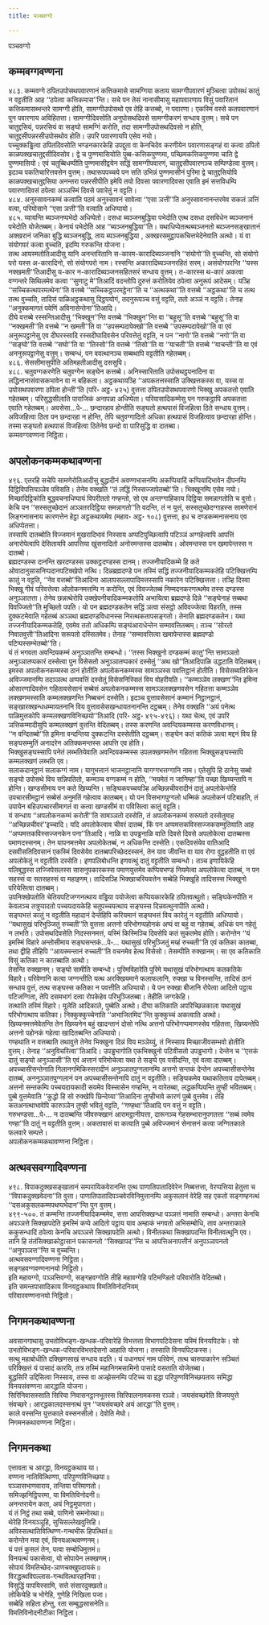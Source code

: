 ```yaml
---
title: पञ्चवग्गो

---
```

पञ्चवग्गो  


## कम्मवग्गवण्णना

४८३. कम्मवग्गे ठपितउपोसथपवारणानं कत्तिकमासे सामग्गिया कताय सामग्गीपवारणं मुञ्चित्वा उपोसथं कातुं न वट्टतीति आह ‘‘ठपेत्वा कत्तिकमास’’न्ति। सचे पन तेसं नानासीमासु महापवारणाय विसुं पवारितानं कत्तिकमासब्भन्तरे सामग्गी होति, सामग्गीउपोसथो एव तेहि कत्तब्बो, न पवारणा। एकस्मिं वस्से कतपवारणानं पुन पवारणाय अविहितत्ता। सामग्गीदिवसोति अनुपोसथदिवसे सामग्गीकरणं सन्धाय वुत्तम्। सचे पन चातुद्दसियं, पन्नरसियं वा सङ्घो सामग्गिं करोति, तदा सामग्गीउपोसथदिवसो न होति, चातुद्दसीपन्नरसीउपोसथोव होति। उपरि पवारणायपि एसेव नयो।  
पच्चुक्कड्ढित्वा ठपितदिवसोति भण्डनकारकेहि उपद्दुता वा केनचिदेव करणीयेन पवारणासङ्गहं वा कत्वा ठपितो काळपक्खचातुद्दसीदिवसोव। द्वे च पुण्णमासियोति पुब्ब-कत्तिकपुण्णमा, पच्छिमकत्तिकपुण्णमा चाति द्वे पुण्णमासियो। एवं चतुब्बिधम्पीति पुण्णमासीद्वयेन सद्धिं सामग्गीपवारणं, चातुद्दसीपवारणञ्च सम्पिण्डेत्वा वुत्तम्। इदञ्च पकतिचारित्तवसेन वुत्तम्। तथारूपपच्चये पन सति उभिन्नं पुण्णमासीनं पुरिमा द्वे चातुद्दसियोपि काळपक्खचातुद्दसिया अनन्तरा पन्नरसीपीति इमेपि तयो दिवसा पवारणादिवसा एवाति इमं सत्तविधम्पि पवारणादिवसं ठपेत्वा अञ्ञस्मिं दिवसे पवारेतुं न वट्टति।  
४८४. अनुस्सावनकम्मं कत्वाति पठमं अनुस्सावनं सावेत्वा ‘‘एसा ञत्ती’’ति अनुस्सावनानन्तरमेव सकलं ञत्तिं वत्वा, परियोसाने ‘‘एसा ञत्ती’’ति वत्वाति अधिप्पायो।  
४८५. य्वायन्ति ब्यञ्जनप्पभेदो अधिप्पेतो। दसधा ब्यञ्जनबुद्धिया पभेदोति एत्थ दसधा दसविधेन ब्यञ्जनानं पभेदोति योजेतब्बम्। केनायं पभेदोति आह ‘‘ब्यञ्जनबुद्धिया’’ति। यथाधिप्पेतत्थब्यञ्जनतो ब्यञ्जनसङ्खातानं अक्खरानं जनिका बुद्धि ब्यञ्जनबुद्धि, ताय ब्यञ्जनबुद्धिया , अक्खरसमुट्ठापकचित्तभेदेनेवाति अत्थो। यं वा संयोगपरं कत्वा वुच्चति, इदम्पि गरुकन्ति योजना।  
तत्थ आयस्मतोतिआदीसु यानि अनन्तरितानि स-कारम-कारादिब्यञ्जनानि ‘‘संयोगो’’ति वुच्चन्ति, सो संयोगो परो यस्स अ-कारादिनो, सो संयोगपरो नाम। रस्सन्ति अकारादिब्यञ्जनरहितं सरम्। असंयोगपरन्ति ‘‘यस्स नक्खमती’’तिआदीसु य-कार न-कारादिब्यञ्जनसहितसरं सन्धाय वुत्तम्। त-कारस्स थ-कारं अकत्वा वग्गन्तरे सिथिलमेव कत्वा ‘‘सुणाटु मे’’तिआदिं वदन्तोपि दुरुत्तं करोतियेव ठपेत्वा अनुरूपं आदेसम्। यञ्हि ‘‘सच्चिकत्थपरमत्थेना’’ति वत्तब्बे ‘‘सच्चिकट्ठपरमट्ठेना’’ति च ‘‘अत्थकथा’’ति वत्तब्बे ‘‘अट्ठकथा’’ति च तत्थ तत्थ वुच्चति, तादिसं पाळिअट्ठकथासु दिट्ठपयोगं, तदनुरूपञ्च वत्तुं वट्टति, ततो अञ्ञं न वट्टति। तेनाह ‘‘अनुक्कमागतं पवेणिं अविनासेन्तेना’’तिआदि।  
दीघे वत्तब्बे रस्सन्तिआदीसु ‘‘भिक्खून’’न्ति वत्तब्बे ‘‘भिक्खुन’’न्ति वा ‘‘बहूसू’’ति वत्तब्बे ‘‘बहुसू’’ति वा ‘‘नक्खमती’’ति वत्तब्बे ‘‘न खमती’’ति वा ‘‘उपसम्पदापेक्खो’’ति वत्तब्बे ‘‘उपसम्पदापेखो’’ति वा एवं अनुरूपट्ठानेसु एव दीघरस्सादि रस्सदीघादिवसेन परिवत्तेतुं वट्टति, न पन ‘‘नागो’’ति वत्तब्बे ‘‘नगो’’ति वा ‘‘सङ्घो’’ति वत्तब्बे ‘‘सघो’’ति वा ‘‘तिस्सो’’ति वत्तब्बे ‘‘तिसो’’ति वा ‘‘याचती’’ति वत्तब्बे ‘‘याचन्ती’’ति वा एवं अननुरूपट्ठानेसु वत्तुम्। सम्बन्धं, पन ववत्थानञ्च सब्बथापि वट्टतीति गहेतब्बम्।  
४८६. सेससीमासुपीति अतिमहतीआदीसु दससुपि।  
४८८. चतुवग्गकरणेति चतुवग्गेन सङ्घेन कत्तब्बे। अनिस्सारिताति उपोसथट्ठपनादिना वा लद्धिनानासंवासकभावेन वा न बहिकता। अट्ठकथायञ्हि ‘‘अपकतत्तस्साति उक्खित्तकस्स वा, यस्स वा उपोसथपवारणा ठपिता होन्ती’’ति (परि॰ अट्ठ॰ ४२५) वुत्तत्ता ठपितउपोसथपवारणो भिक्खु अपकतत्तो एवाति गहेतब्बम्। परिसुद्धसीलाति पाराजिकं अनापन्ना अधिप्पेता। परिवासादिकम्मेसु पन गरुकट्ठापि अपकतत्ता एवाति गहेतब्बम्। अवसेसा…पे॰… छन्दारहाव होन्तीति सङ्घतो हत्थपासं विजहित्वा ठिते सन्धाय वुत्तम्। अविजहित्वा ठिता पन छन्दारहा न होन्ति, तेपि चतुवग्गादितो अधिका हत्थपासं विजहित्वाव छन्दारहा होन्ति। तस्मा सङ्घतो हत्थपासं विजहित्वा ठितेनेव छन्दो वा पारिसुद्धि वा दातब्बा।  
कम्मवग्गवण्णना निट्ठिता।  


## अपलोकनकम्मकथावण्णना

४९६. एतरहि सचेपि सामणेरोतिआदीसु बुद्धादीनं अवण्णभासनम्पि अकप्पियादिं कप्पियादिभावेन दीपनम्पि दिट्ठिविपत्तियञ्ञेव पविसति। तेनेव वक्खति ‘‘तं लद्धिं निस्सज्जापेतब्बो’’ति। भिक्खूनम्पि एसेव नयो। मिच्छादिट्ठिकोति बुद्धवचनाधिप्पायं विपरीततो गण्हन्तो, सो एव अन्तग्गाहिकाय दिट्ठिया समन्नागतोति च वुत्तो। केचि पन ‘‘सस्सतुच्छेदानं अञ्ञतरदिट्ठिया समन्नागतो’’ति वदन्ति, तं न युत्तं, सस्सतुच्छेदग्गाहस्स सामणेरानं लिङ्गनासनाय कारणत्तेन हेट्ठा अट्ठकथायमेव (महाव॰ अट्ठ॰ १०८) वुत्तत्ता, इध च दण्डकम्मनासनाय एव अधिप्पेतत्ता।  
तस्सापि दातब्बोति विज्जमानं मुखरादिभावं निस्साय अप्पटिपुच्छित्वापि पटिञ्ञं अग्गहेत्वापि आपत्तिं अनारोपेत्वापि देसितायपि आपत्तिया खुंसनादितो अनोरमन्तस्स दातब्बोव। ओरमन्तस्स पन खमापेन्तस्स न दातब्बो।  
ब्रह्मदण्डस्स दानन्ति खरदण्डस्स उक्कट्ठदण्डस्स दानम्। तज्जनीयादिकम्मे हि कते ओवादानुसासनिप्पदानपटिक्खेपो नत्थि। दिन्नब्रह्मदण्डे पन तस्मिं सद्धिं तज्जनीयादिकम्मकतेहि पटिक्खित्तम्पि कातुं न वट्टति, ‘‘नेव वत्तब्बो’’तिआदिना आलापसल्लापादिमत्तस्सापि नकारेन पटिक्खित्तत्ता। तञ्हि दिस्वा भिक्खू गीवं परिवत्तेत्वा ओलोकनमत्तम्पि न करोन्ति, एवं विवज्जेतब्बं निम्मदनकरणत्थमेव तस्स दण्डस्स अनुञ्ञातत्ता। तेनेव छन्नत्थेरोपि उक्खेपनीयादिकम्मकतोपि अभायित्वा ब्रह्मदण्डे दिन्ने ‘‘सङ्घेनाहं सब्बथा विवज्जितो’’ति मुच्छितो पपति। यो पन ब्रह्मदण्डकतेन सद्धिं ञत्वा संसट्ठो अविवज्जेत्वा विहरति, तस्स दुक्कटमेवाति गहेतब्बं अञ्ञथा ब्रह्मदण्डविधानस्स निरत्थकतापसङ्गतो। तेनाति ब्रह्मदण्डकतेन। यथा तज्जनीयादिकम्मकतेहि, एवमेव ततो अधिकम्पि सङ्घंआराधेन्तेन सम्मावत्तितब्बम्। तञ्च ‘‘सोरतो निवातवुत्ती’’तिआदिना सरूपतो दस्सितमेव। तेनाह ‘‘सम्मावत्तित्वा खमापेन्तस्स ब्रह्मदण्डो पटिप्पस्सम्भेतब्बो’’ति।  
यं तं भगवता अवन्दियकम्मं अनुञ्ञातन्ति सम्बन्धो। ‘‘तस्स भिक्खुनो दण्डकम्मं कातु’’न्ति सामञ्ञतो अनुञ्ञातप्पकारं दस्सेत्वा पुन विसेसतो अनुञ्ञातप्पकारं दस्सेतुं ‘‘अथ खो’’तिआदिपाळि उद्धटाति वेदितब्बम्। इमस्स अपलोकनकम्मस्स ठानं होतीति अपलोकनकम्मस्स सामञ्ञस्स पवत्तिट्ठानं होतीति। विसेसब्यतिरेकेन अविज्जमानम्पि तदञ्ञत्थ अप्पवत्तिं दस्सेतुं विसेसनिस्सितं विय वोहरीयति। ‘‘कम्मञ्ञेव लक्खण’’न्ति इमिना ओसारणादिवसेन गहितावसेसानं सब्बेसं अपलोकनकम्मस्स सामञ्ञलक्खणवसेन गहितत्ता कम्मञ्ञेव लक्खणमस्साति कम्मलक्खणन्ति निब्बचनं दस्सेति। इदञ्च वुत्तावसेसानं कम्मानं निट्ठानट्ठानं, सङ्खारक्खन्धधम्मायतनानि विय वुत्तावसेसखन्धायतनानन्ति दट्ठब्बम्। तेनेव वक्खति ‘‘अयं पनेत्थ पाळिमुत्तकोपि कम्मलक्खणविनिच्छयो’’तिआदि (परि॰ अट्ठ॰ ४९५-४९६)। यथा चेत्थ, एवं उपरि ञत्तिकम्मादीसुपि कम्मलक्खणं वुत्तन्ति वेदितब्बम्। तस्स करणन्ति अवन्दियकम्मस्स करणविधानम्।  
‘‘न वन्दितब्बो’’ति इमिना वन्दन्तिया दुक्कटन्ति दस्सेतीति दट्ठब्बम्। सङ्घेन कतं कतिकं ञत्वा मद्दनं विय हि सङ्घसम्मुतिं अनादरेन अतिक्कमन्तस्स आपत्ति एव होति।  
भिक्खुसङ्घस्सापि पनेतं लब्भतियेवाति अवन्दियकम्मस्स उपलक्खणमत्तेन गहितत्ता भिक्खुसङ्घस्सापि कम्मलक्खणं लब्भति एव।  
सलाकदानट्ठानं सलाकग्गं नाम। यागुभत्तानं भाजनट्ठानानि यागग्गभत्तग्गानि नाम। एतेसुपि हि ठानेसु सब्बो सङ्घो उपोसथे विय सन्निपतितो, कम्मञ्च वग्गकम्मं न होति, ‘‘मयमेतं न जानिम्हा’’ति पच्छा खिय्यन्तापि न होन्ति। खण्डसीमाय पन कते खिय्यन्ति। सङ्घिकपच्चयञ्हि अच्छिन्नचीवरादीनं दातुं अपलोकेन्तेहि उपचारसीमट्ठानं सब्बेसं अनुमतिं गहेत्वाव कातब्बम्। यो पन विसभागपुग्गलो धम्मिकं अपलोकनं पटिबाहति, तं उपायेन बहिउपचारसीमागतं वा कत्वा खण्डसीमं वा पविसित्वा कातुं वट्टति।  
यं सन्धाय ‘‘अपलोकनकम्मं करोती’’ति सामञ्ञतो दस्सेति, तं अपलोकनकम्मं सरूपतो दस्सेतुमाह ‘‘अच्छिन्नचीवरं’’इच्चादि। यदि अपलोकेत्वाव चीवरं दातब्बं, किं पन अप्पमत्तकविस्सज्जकसम्मुतियाति आह ‘‘अप्पमत्तकविस्सज्जनकेन पना’’तिआदि। नाळि वा उपड्ढनाळि वाति दिवसे दिवसे अपलोकेत्वा दातब्बस्स पमाणदस्सनम्। तेन यापनमत्तमेव अपलोकेतब्बं, न अधिकन्ति दस्सेति। एकदिवसंयेव वातिआदि दसवीसतिदिवसानं एकस्मिं दिवसेयेव दातब्बपरिच्छेददस्सनं, तेन याव जीवन्ति वा याव रोगा वुट्ठहतीति वा एवं अपलोकेतुं न वट्टतीति दस्सेति। इणपलिबोधन्ति इणवत्थुं दातुं वट्टतीति सम्बन्धो। तञ्च इणायिकेहि पलिबुद्धस्स लज्जिपेसलस्स सासनुपकारकस्स पमाणयुत्तमेव कप्पियभण्डं नियमेत्वा अपलोकेत्वा दातब्बं, न पन सहस्सं वा सतसहस्सं वा महाइणम्। तादिसञ्हि भिक्खाचरियवत्तेन सब्बेहि भिक्खूहि तादिसस्स भिक्खुनो परियेसित्वा दातब्बम्।  
उपनिक्खेपतोति चेतियपटिजग्गनत्थाय वड्ढिया पयोजेत्वा कप्पियकारकेहि ठपितवत्थुतो। सङ्घिकेनपीति न केवलञ्च तत्रुप्पादतो पच्चयदायकेहि चतुपच्चयत्थाय सङ्घस्स दिन्नवत्थुनापीति अत्थो।  
सङ्घभत्तं कातुं न वट्टतीति महादानं देन्तेहिपि करियमानं सङ्घभत्तं विय कारेतुं न वट्टतीति अधिप्पायो।  
‘‘यथासुखं परिभुञ्जितुं रुच्चती’’ति वुत्तत्ता अत्तनो परिभोगप्पहोनकं अप्पं वा बहुं वा गहेतब्बं, अधिकं पन गहेतुं न लभति। उपोसथदिवसेति निदस्सनमत्तं, यस्मिं किस्मिञ्चि दिवसेपि कतं सुकतमेव होति। करोन्तेन ‘‘यं इमस्मिं विहारे अन्तोसीमाय सङ्घसन्तकं…पे॰… यथासुखं परिभुञ्जितुं मय्हं रुच्चती’’ति एवं कतिका कातब्बा, तथा द्वीहि तीहिपि ‘‘आयस्मन्तानं रुच्चती’’ति वचनमेव हेत्थ विसेसो। तेसम्पीति रुक्खानम्। सा एव कतिकाति विसुं कतिका न कातब्बाति अत्थो।  
तेसन्ति रुक्खानम्। सङ्घो सामीति सम्बन्धो। पुरिमविहारेति पुरिमे यथासुखं परिभोगत्थाय कतकतिके विहारे। परिवेणानि कत्वा जग्गन्तीति यत्थ अरक्खियमाने फलाफलानि, रुक्खा च विनस्सन्ति, तादिसं ठानं सन्धाय वुत्तं, तत्थ सङ्घस्स कतिका न पवत्तीति अधिप्पायो। ये पन रुक्खा बीजानि रोपेत्वा आदितो पट्ठाय पटिजग्गिता, तेपि दसमभागं दत्वा रोपकेहेव परिभुञ्जितब्बा। तेहीति जग्गकेहि।  
तत्थाति तस्मिं विहारे। मूलेति आदिकाले, पुब्बेति अत्थो। दीघा कतिकाति अपरिच्छिन्नकाला यथासुखं परिभोगत्थाय कतिका। निक्कुक्कुच्चेनाति ‘‘अभाजितमिद’’न्ति कुक्कुच्चं अकत्वाति अत्थो। खिय्यनमत्तमेवेतन्ति तेन खिय्यनेन बहुं खादन्तानं दोसो नत्थि अत्तनो परिभोगप्पमाणस्सेव गहितत्ता, खिय्यन्तेपि अत्तनो पहोनकं गहेत्वा खादितब्बन्ति अधिप्पायो।  
गण्हथाति न वत्तब्बाति तथावुत्ते तेनेव भिक्खुना दिन्नं विय मञ्ञेय्युं, तं निस्साय मिच्छाजीवसम्भवो होतीति वुत्तम्। तेनाह ‘‘अनुविचरित्वा’’तिआदि। उपड्ढभागोति एकभिक्खुनो पटिवीसतो उपड्ढभागो। देन्तेन च ‘‘एत्तकं दातुं सङ्घो अनुञ्ञासी’’ति एवं अत्तानं परिमोचेत्वा यथा ते सङ्घे एव पसीदन्ति, एवं वत्वा दातब्बम्।  
अपच्चासीसन्तेनाति गिलानगमिकिस्सरादीनं अनुञ्ञातपुग्गलानम्पि अत्तनो सन्तकं देन्तेन अपच्चासीसन्तेनेव दातब्बं, अननुञ्ञातपुग्गलानं पन अपच्चासीसन्तेनापि दातुं न वट्टतीति। सङ्घिकमेव यथाकतिताय दापेतब्बम्। अत्तनो सन्तकम्पि पच्चयदायकादी सयमेव विस्सासेन गण्हन्ति, न वारेतब्बा, लद्धकप्पियन्ति तुण्ही भवितब्बम्। पुब्बे वुत्तमेवाति ‘‘कुद्धो हि सो रुक्खेपि छिन्देय्या’’तिआदिना तुण्हीभावे कारणं पुब्बे वुत्तमेव। तेहि कतअनत्थाभावेपि कारुञ्ञेन तुण्ही भवितुं वट्टति, ‘‘गण्हथा’’तिआदि पन वत्तुं न वट्टति।  
गरुभण्डत्ता…पे॰… न दातब्बन्ति जीवरुक्खानं आरामट्ठानीयत्ता, दारूनञ्च गेहसम्भारानुपगतत्ता ‘‘सब्बं त्वमेव गण्हा’’ति दातुं न वट्टतीति वुत्तम्। अकतावासं वा कत्वाति पुब्बे अविज्जमानं सेनासनं कत्वा जग्गितकाले फलवारे सम्पत्ते।  
अपलोकनकम्मकथावण्णना निट्ठिता।  


## अत्थवसवग्गादिवण्णना

४९८. विपाकदुक्खसङ्खातानं सम्परायिकवेरानन्ति एत्थ पाणातिपातादिवेरेन निब्बत्तत्ता, वेरप्पत्तिया हेतुत्ता च ‘‘विपाकदुक्खवेदना’’ति वुत्ता। पाणातिपातादिपञ्चवेरविनिमुत्तानम्पि अकुसलानं वेरेहि सह एकतो सङ्गण्हनत्थं ‘‘दसअकुसलकम्मपथप्पभेदान’’न्ति पुन वुत्तम्।  
४९९-५००. तं कम्मन्ति तज्जनीयादिकम्ममेव, सत्ता आपत्तिक्खन्धा पञ्ञत्तं नामाति सम्बन्धो। अन्तरा केनचि अपञ्ञत्ते सिक्खापदेति इमस्मिं कप्पे आदितो पट्ठाय याव अम्हाकं भगवतो अभिसम्बोधि, ताव अन्तराकाले ककुसन्धादिं ठपेत्वा केनचि अपञ्ञत्ते सिक्खापदेति अत्थो। विनीतकथा सिक्खापदन्ति विनीतवत्थूनि एव। तानि हि तंतंसिक्खाकोट्ठासानं पकासनतो ‘‘सिक्खापद’’न्ति च आपत्तिअनापत्तीनं अनुपञ्ञापनतो ‘‘अनुपञ्ञत्त’’न्ति च वुच्चन्ति।  
अत्थवसवग्गादिवण्णना निट्ठिता।  
सङ्गहवग्गवण्णनानयो निट्ठितो।  
इति महावग्गो, पञ्ञत्तिवग्गो, सङ्गहवग्गोति तीहि महावग्गेहि पटिमण्डितो परिवारोति वेदितब्बो।  
इति समन्तपासादिकाय विनयट्ठकथाय विमतिविनोदनियम्  
परिवारवण्णनानयो निट्ठितो।  


## निगमनकथावण्णना

अवसानगाथासु उभतोविभङ्ग-खन्धक-परिवारेहि विभत्तत्ता विभागपटिदेसना यस्मिं विनयपिटके। सो उभतोविभङ्ग-खन्धक-परिवारविभत्तदेसनो आहाति योजना। तस्साति विनयपिटकस्स।  
सत्थु महाबोधीति दक्खिणसाखं सन्धाय वदति। यं पधानघरं नाम परिवेणं, तत्थ चारुपाकारेन सञ्चितं परिक्खित्तं यं पासादं कारयि, तत्र तस्मिं महानिगमसामिनो पासादे वसताति योजेतब्बा।  
बुद्धसिरिं उद्दिसित्वा निस्साय, तस्स वा अज्झेसनम्पि पटिच्च या इद्धा परिपुण्णविनिच्छयताय समिद्धा विनयसंवण्णना आरद्धाति योजना।  
सिरिनिवासस्साति सिरिया निवासनट्ठानभूतस्स सिरिपालनामकस्स रञ्ञो। जयसंवच्छरेति विजययुत्ते संवच्छरे। आरद्धकालदस्सनत्थं पुन ‘‘जयसंवच्छरे अयं आरद्धा’’ति वुत्तम्।  
काले वस्सन्ति युत्तकाले वस्सनसीलो। देवोति मेघो।  
निगमनकथावण्णना निट्ठिता।  


## निगमनकथा

एत्तावता च आरद्धा, विनयट्ठकथाय या।  
वण्णना नातिवित्थिण्णा, परिपुण्णविनिच्छया॥  
पञ्ञासभाणवाराय, तन्तिया परिमाणतो।  
समिज्झनिट्ठिपरमा, या विमतिविनोदनी॥  
अनन्तरायेन कता, अयं निट्ठमुपागता।  
यं तं निट्ठं तथा सब्बे, पाणिनो समनोरथा॥  
थेरेहि विनयञ्ञूहि, सुचिसल्लेखवुत्तिहि।  
अविस्सत्थातिवित्थिण्ण-गन्थभीरू हिपत्थितं॥  
करोन्तेन मया एवं, विनयअत्थवण्णनम्।  
यं पत्तं कुसलं तेन, पत्वा सम्बोधिमुत्तमं॥  
विनयत्थं पकासेत्वा, यो सोपायेन लक्खणम्।  
सोपायं विमतिच्छेद-ञाणचक्खुपदायकं॥  
विरद्धत्थविपल्लास-गन्थवित्थारहानिया।  
विसुद्धिं पापयिस्सामि, सत्ते संसारदुक्खतो॥  
लोकियेहि च भोगेहि, गुणेहि निखिला पजा।  
सब्बेहि सहिता होन्तु, रता सम्बुद्धसासनेति॥  
विमतिविनोदनीटीका निट्ठिता।  